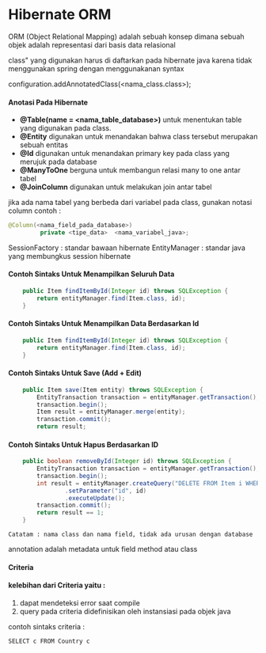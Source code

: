 # Hibernate ORM

ORM (Object Relational Mapping) adalah sebuah konsep dimana sebuah objek adalah representasi dari basis data relasional 

class" yang digunakan harus di daftarkan pada hibernate java karena tidak menggunakan spring dengan menggunakanan syntax 

configuration.addAnnotatedClass(<nama_class.class>);

#### Anotasi Pada Hibernate
  - **@Table(name = <nama_table_database>)** untuk menentukan table yang digunakan pada class.
 - **@Entity** digunakan untuk menandakan bahwa class tersebut merupakan sebuah entitas
 - **@Id** digunakan untuk menandakan primary key pada class yang merujuk pada database
 - **@ManyToOne** berguna untuk membangun relasi many to one antar tabel
 - **@JoinColumn** digunakan untuk melakukan join antar tabel


jika ada nama tabel yang berbeda dari variabel pada class, gunakan notasi column
contoh : 
```java
@Column(<nama_field_pada_database>)
         private <tipe_data>  <nama_variabel_java>;
```
SessionFactory : standar bawaan hibernate
EntityManager : standar java yang membungkus session hibernate


#### Contoh Sintaks Untuk Menampilkan Seluruh Data
```java
    public Item findItemById(Integer id) throws SQLException {
        return entityManager.find(Item.class, id);
    }
```

#### Contoh Sintaks Untuk Menampilkan Data Berdasarkan Id
```java
    public Item findItemById(Integer id) throws SQLException {
        return entityManager.find(Item.class, id);
    }
```

#### Contoh Sintaks Untuk Save (Add + Edit)
```java
    public Item save(Item entity) throws SQLException {
        EntityTransaction transaction = entityManager.getTransaction();
        transaction.begin();
        Item result = entityManager.merge(entity);
        transaction.commit();
        return result;
```
#### Contoh Sintaks Untuk Hapus Berdasarkan ID
```java
    public boolean removeById(Integer id) throws SQLException {
        EntityTransaction transaction = entityManager.getTransaction();
        transaction.begin();
        int result = entityManager.createQuery("DELETE FROM Item i WHERE i.id = :id")
                .setParameter("id", id)
                .executeUpdate();
        transaction.commit();
        return result == 1;
    }
```
 

```text
Catatam : nama class dan nama field, tidak ada urusan dengan database
```

annotation adalah metadata untuk field method atau class


#### Criteria


#### kelebihan dari Criteria yaitu :
 1. dapat mendeteksi error saat compile 
 2. query pada criteria didefinisikan oleh instansiasi pada objek java

contoh sintaks criteria : 
```java
SELECT c FROM Country c
```